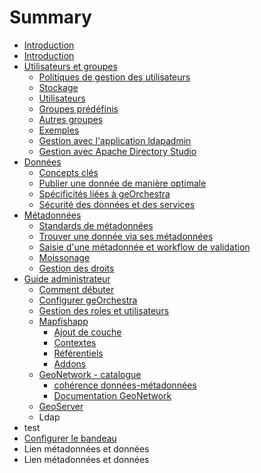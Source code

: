 # Summary

* [Introduction](Introduction.md)
* [Introduction](README.md)
* [Utilisateurs et groupes](01_users_and_groups/README.md)
  * [Politiques de gestion des utilisateurs](01_users_and_groups/01_strategy.md)
  * [Stockage](01_users_and_groups/02_storage.md)
  * [Utilisateurs](01_users_and_groups/03_users.md)
  * [Groupes prédéfinis](01_users_and_groups/04_static_groups.md)
  * [Autres groupes](01_users_and_groups/05_other_groups.md)
  * [Exemples](01_users_and_groups/06_examples.md)
  * [Gestion avec l'application ldapadmin](01_users_and_groups/07_ldapadmin.md)
  * [Gestion avec Apache Directory Studio](01_users_and_groups/08_apache_directory_studio.md)
* [Données](02_geoserver/README.md)
  * [Concepts clés](02_geoserver/01_key_concepts.md)
  * [Publier une donnée de manière optimale](02_geoserver/02_publish_data.md)
  * [Spécificités liées à geOrchestra](02_geoserver/03_georchestra_related.md)
  * [Sécurité des données et des services](02_geoserver/04_security.md)
* [Métadonnées](03_geonetwork/README.md)
  * [Standards de métadonnées](03_geonetwork/01_standards.md)
  * [Trouver une donnée via ses métadonnées](03_geonetwork/02finding_data_md.md)
  * [Saisie d'une métadonnée et workflow de validation](03_geonetwork/03_editing_metadata.md)
  * [Moissonage](03_geonetwork/04_harvesting.md)
  * [Gestion des droits](03_geonetwork/05_security.md)
* [Guide administrateur](guide-administrateur.md)
  * [Comment débuter](guide-administrateur/comment-debuter.md)
  * [Configurer geOrchestra](guide-administrateur/configurer-georchestra.md)
  * [Gestion des roles et utilisateurs](guide-administrateur/gestion-des-roles.md)
  * [Mapfishapp](guide-administrateur/mapfishapp.md)
    * [Ajout de couche](guide-administrateur/mapfishapp/acces-flux-wms-wfs-csw.md)
    * [Contextes](guide-administrateur/mapfishapp/contextes.md)
    * [Référentiels](guide-administrateur/mapfishapp/referentiels.md)
    * [Addons](guide-administrateur/mapfishapp/addons.md)
  * [GeoNetwork - catalogue](guide-administrateur/geonetwork-catalogue.md)
    * [cohérence données-métadonnées](guide-administrateur/geonetwork-catalogue/coherence-donnees-metadonnees.md)
    * [Documentation GeoNetwork](guide-administrateur/geonetwork-catalogue/documentation-geonetwork.md)
  * [GeoServer](guide-administrateur/geoserver.md)
  * Ldap
* test
* [Configurer le bandeau](configurer-le-bandeau.md)
* Lien métadonnées et données
* Lien métadonnées et données

